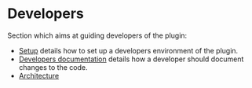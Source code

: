 # Developers

Section which aims at guiding developers of the plugin:

* [Setup](setup/index.md) details how to set up a developers environment of the plugin.
* [Developers documentation](documentation/index.md) details how a developer should document changes to the code.
* [Architecture](architecture/index.md)